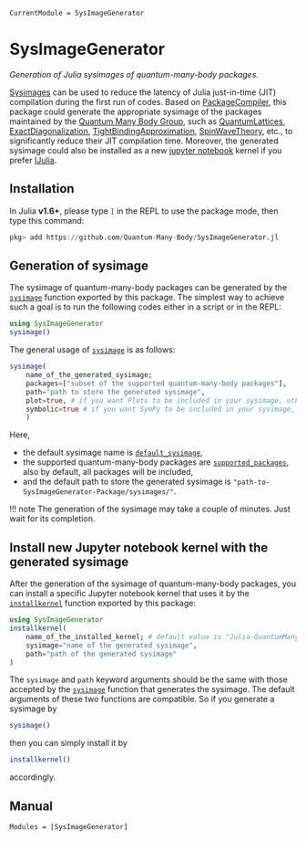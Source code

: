 ```@meta
CurrentModule = SysImageGenerator
```

# SysImageGenerator

*Generation of Julia sysimages of quantum-many-body packages.*

[Sysimages](https://julialang.github.io/PackageCompiler.jl/dev/sysimages.html) can be used to reduce the latency of Julia just-in-time (JIT) compilation during the first run of codes. Based on [PackageCompiler](https://github.com/JuliaLang/PackageCompiler.jl), this package could generate the appropriate sysimage of the packages maintained by the [Quantum Many Body Group](https://github.com/Quantum-Many-Body), such as [QuantumLattices](https://github.com/Quantum-Many-Body/QuantumLattices.jl), [ExactDiagonalization](https://github.com/Quantum-Many-Body/ExactDiagonalization.jl), [TightBindingApproximation](https://github.com/Quantum-Many-Body/TightBindingApproximation.jl), [SpinWaveTheory](https://github.com/Quantum-Many-Body/SpinWaveTheory.jl), etc., to significantly reduce their JIT compilation time. Moreover, the generated sysimage could also be installed as a new [jupyter notebook](https://jupyter.org/) kernel if you prefer [IJulia](https://github.com/JuliaLang/IJulia.jl).

## Installation

In Julia **v1.6+**, please type `]` in the REPL to use the package mode, then type this command:

```julia
pkg> add https://github.com/Quantum-Many-Body/SysImageGenerator.jl
```

## Generation of sysimage

The sysimage of quantum-many-body packages can be generated by the [`sysimage`](@ref) function exported by this package. The simplest way to achieve such a goal is to run the following codes either in a script or in the REPL:
```julia
using SysImageGenerator
sysimage()
```
The general usage of [`sysimage`](@ref) is as follows:
```julia
sysimage(
    name_of_the_generated_sysimage;
    packages=["subset of the supported quantum-many-body packages"],
    path="path to store the generated sysimage",
    plot=true, # if you want Plots to be included in your sysimage, otherwise false
    symbolic=true # if you want SymPy to be included in your sysimage, otherwise false
    )
```
Here,
* the default sysimage name is [`default_sysimage`](@ref),
* the supported quantum-many-body packages are [`supported_packages`](@ref), also by default, all packages will be included,
* and the default path to store the generated sysimage is `"path-to-SysImageGenerator-Package/sysimages/"`.

!!! note
    The generation of the sysimage may take a couple of minutes. Just wait for its completion.

## Install new Jupyter notebook kernel with the generated sysimage

After the generation of the sysimage of quantum-many-body packages, you can install a specific Jupyter notebook kernel that uses it by the [`installkernel`](@ref) function exported by this package:
```julia
using SysImageGenerator
installkernel(
    name_of_the_installed_kernel; # default value is "Julia-QuantumManyBody"
    sysimage="name of the generated sysimage",
    path="path of the generated sysimage"
)
```
The `sysimage` and `path` keyword arguments should be the same with those accepted by the [`sysimage`](@ref) function that generates the sysimage. The default arguments of these two functions are compatible. So if you generate a sysimage by
```julia
sysimage()
```
then you can simply install it by
```julia
installkernel()
```
accordingly.

## Manual

```@autodocs
Modules = [SysImageGenerator]
```
